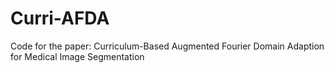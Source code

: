 # Curri-AFDA
Code for the paper: Curriculum-Based Augmented Fourier Domain Adaption for Medical Image Segmentation
